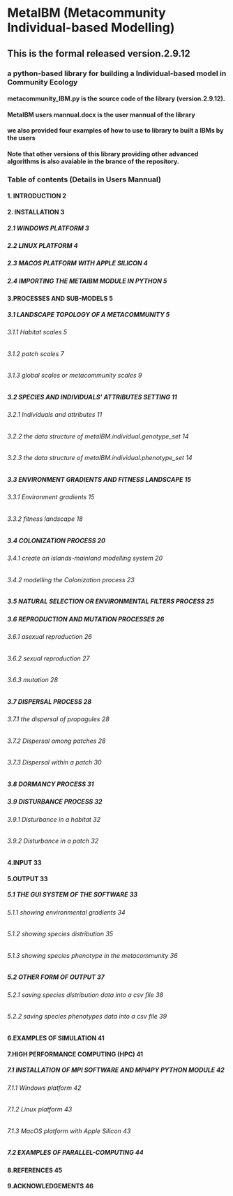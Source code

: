# MetaIBM (Metacommunity Individual-based Modelling)
## This is the formal released version.2.9.12 
### a python-based library for building a Individual-based model in Community Ecology 
#### metacommunity_IBM.py is the source code of the library (version.2.9.12).
#### MetaIBM users mannual.docx is the user mannual of the library
#### we also provided four examples of how to use to library to built a IBMs by the users
#### Note that other versions of this library providing other advanced algorithms is also avaiable in the brance of the repository.

### Table of contents (Details in Users Mannual)
#### 1.	INTRODUCTION	2
#### 2.	INSTALLATION	3
##### 2.1	WINDOWS PLATFORM	3
##### 2.2	LINUX PLATFORM	4
##### 2.3	MACOS PLATFORM WITH APPLE SILICON	4
##### 2.4	IMPORTING THE METAIBM MODULE IN PYTHON	5
#### 3.PROCESSES AND SUB-MODELS	5
##### 3.1 LANDSCAPE TOPOLOGY OF A METACOMMUNITY	5
###### 3.1.1 Habitat scales	5
###### 3.1.2 patch scales	7
###### 3.1.3 global scales or metacommunity scales	9
##### 3.2 SPECIES AND INDIVIDUALS’ ATTRIBUTES SETTING	11
###### 3.2.1 Individuals and attributes	11
###### 3.2.2 the data structure of metaIBM.individual.genotype_set	14
###### 3.2.3 the data structure of metaIBM.individual.phenotype_set	14
##### 3.3 ENVIRONMENT GRADIENTS AND FITNESS LANDSCAPE	15
###### 3.3.1 Environment gradients	15
###### 3.3.2 fitness landscape	18
##### 3.4 COLONIZATION PROCESS	20
###### 3.4.1 create an islands-mainland modelling system	20
###### 3.4.2 modelling the Colonization process	23
##### 3.5 NATURAL SELECTION OR ENVIRONMENTAL FILTERS PROCESS	25
##### 3.6 REPRODUCTION AND MUTATION PROCESSES	26
###### 3.6.1 asexual reproduction	26
###### 3.6.2 sexual reproduction	27
###### 3.6.3 mutation	28
##### 3.7 DISPERSAL PROCESS	28
###### 3.7.1 the dispersal of propagules	28
###### 3.7.2 Dispersal among patches	28
###### 3.7.3 Dispersal within a patch	30
##### 3.8 DORMANCY PROCESS	31
##### 3.9 DISTURBANCE PROCESS	32
###### 3.9.1 Disturbance in a habitat	32
###### 3.9.2 Disturbance in a patch	32
#### 4.INPUT	33
#### 5.OUTPUT	33
##### 5.1 THE GUI SYSTEM OF THE SOFTWARE	33
###### 5.1.1 showing environmental gradients	34
###### 5.1.2 showing species distribution	35
###### 5.1.3 showing species phenotype in the metacommunity	36
##### 5.2 OTHER FORM OF OUTPUT	37
###### 5.2.1 saving species distribution data into a csv file	38
###### 5.2.2 saving species phenotypes data into a csv file	39
#### 6.EXAMPLES OF SIMULATION	41
#### 7.HIGH PERFORMANCE COMPUTING (HPC)	41
##### 7.1 INSTALLATION OF MPI SOFTWARE AND MPI4PY PYTHON MODULE	42
###### 7.1.1 Windows platform	42
###### 7.1.2 Linux platform	43
###### 7.1.3 MacOS platform with Apple Silicon	43
##### 7.2 EXAMPLES OF PARALLEL-COMPUTING	44
#### 8.REFERENCES	45
#### 9.ACKNOWLEDGEMENTS	46


